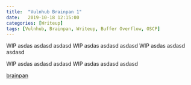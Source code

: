 ```yaml
---
title:  "Vulnhub Brainpan 1"
date:   2019-10-18 12:15:00
categories: [Writeup]
tags: [Vulnhub, Brainpan, Writeup, Buffer Overflow, OSCP]
---
```


WIP asdas asdasd asdasd 
WIP asdas asdasd asdasd
WIP asdas asdasd asdasd

WIP asdas asdasd asdasd
WIP asdas asdasd asdasd

[brainpan][brainpan-link]

[brainpan-link]: https://www.vulnhub.com/entry/brainpan-1,51/
